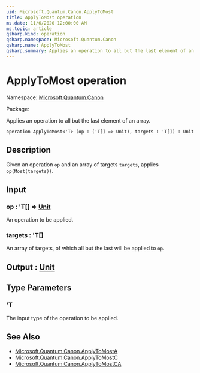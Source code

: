 ```yaml
---
uid: Microsoft.Quantum.Canon.ApplyToMost
title: ApplyToMost operation
ms.date: 11/6/2020 12:00:00 AM
ms.topic: article
qsharp.kind: operation
qsharp.namespace: Microsoft.Quantum.Canon
qsharp.name: ApplyToMost
qsharp.summary: Applies an operation to all but the last element of an array.
---
```


# ApplyToMost operation

Namespace: [Microsoft.Quantum.Canon](xref:Microsoft.Quantum.Canon)

Package: [](https://nuget.org/packages/)


Applies an operation to all but the last element of an array.

```qsharp
operation ApplyToMost<'T> (op : ('T[] => Unit), targets : 'T[]) : Unit
```


## Description

Given an operation `op` and an array of targets `targets`,applies `op(Most(targets))`.

## Input

### op : 'T[] => [Unit](xref:microsoft.quantum.lang-ref.unit) 

An operation to be applied.


### targets : 'T[]

An array of targets, of which all but the last will be applied to `op`.



## Output : [Unit](xref:microsoft.quantum.lang-ref.unit)



## Type Parameters

### 'T

The input type of the operation to be applied.

## See Also

- [Microsoft.Quantum.Canon.ApplyToMostA](xref:Microsoft.Quantum.Canon.ApplyToMostA)
- [Microsoft.Quantum.Canon.ApplyToMostC](xref:Microsoft.Quantum.Canon.ApplyToMostC)
- [Microsoft.Quantum.Canon.ApplyToMostCA](xref:Microsoft.Quantum.Canon.ApplyToMostCA)